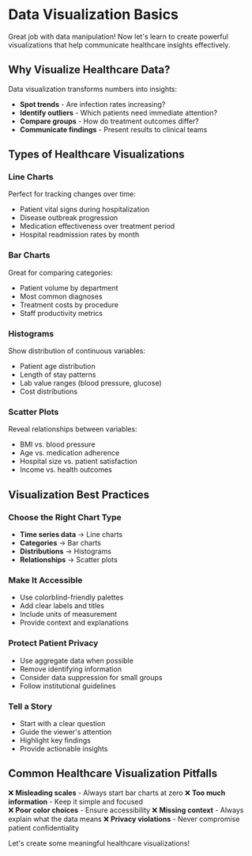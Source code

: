 # Data Visualization Basics

Great job with data manipulation! Now let's learn to create powerful visualizations that help communicate healthcare insights effectively.

## Why Visualize Healthcare Data?

Data visualization transforms numbers into insights:
- **Spot trends** - Are infection rates increasing?
- **Identify outliers** - Which patients need immediate attention?
- **Compare groups** - How do treatment outcomes differ?
- **Communicate findings** - Present results to clinical teams

## Types of Healthcare Visualizations

### Line Charts
Perfect for tracking changes over time:
- Patient vital signs during hospitalization
- Disease outbreak progression
- Medication effectiveness over treatment period
- Hospital readmission rates by month

### Bar Charts
Great for comparing categories:
- Patient volume by department
- Most common diagnoses
- Treatment costs by procedure
- Staff productivity metrics

### Histograms
Show distribution of continuous variables:
- Patient age distribution
- Length of stay patterns
- Lab value ranges (blood pressure, glucose)
- Cost distributions

### Scatter Plots
Reveal relationships between variables:
- BMI vs. blood pressure
- Age vs. medication adherence
- Hospital size vs. patient satisfaction
- Income vs. health outcomes

## Visualization Best Practices

### Choose the Right Chart Type
- **Time series data** → Line charts
- **Categories** → Bar charts  
- **Distributions** → Histograms
- **Relationships** → Scatter plots

### Make It Accessible
- Use colorblind-friendly palettes
- Add clear labels and titles
- Include units of measurement
- Provide context and explanations

### Protect Patient Privacy
- Use aggregate data when possible
- Remove identifying information
- Consider data suppression for small groups
- Follow institutional guidelines

### Tell a Story
- Start with a clear question
- Guide the viewer's attention
- Highlight key findings
- Provide actionable insights

## Common Healthcare Visualization Pitfalls

❌ **Misleading scales** - Always start bar charts at zero
❌ **Too much information** - Keep it simple and focused  
❌ **Poor color choices** - Ensure accessibility
❌ **Missing context** - Always explain what the data means
❌ **Privacy violations** - Never compromise patient confidentiality

Let's create some meaningful healthcare visualizations!